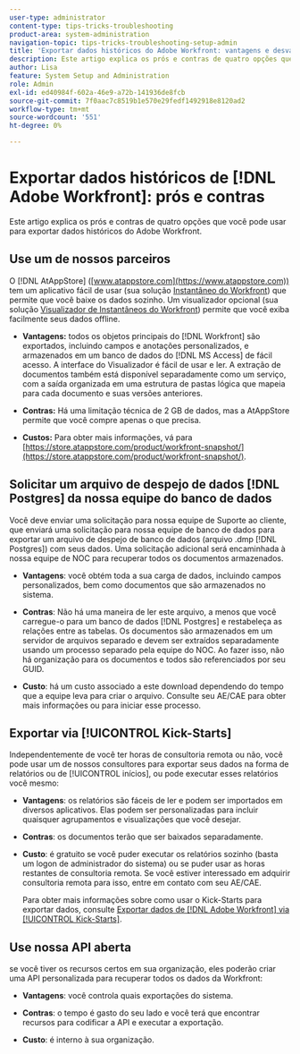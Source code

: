 ```yaml
---
user-type: administrator
content-type: tips-tricks-troubleshooting
product-area: system-administration
navigation-topic: tips-tricks-troubleshooting-setup-admin
title: 'Exportar dados históricos do Adobe Workfront: vantagens e desvantagens'
description: Este artigo explica os prós e contras de quatro opções que você pode usar para exportar dados históricos do Workfront.
author: Lisa
feature: System Setup and Administration
role: Admin
exl-id: ed40984f-602a-46e9-a72b-141936de8fcb
source-git-commit: 7f0aac7c8519b1e570e29fedf1492918e8120ad2
workflow-type: tm+mt
source-wordcount: '551'
ht-degree: 0%

---
```


# Exportar dados históricos de [!DNL Adobe Workfront]: prós e contras

<!-- Audited: 5/2025 -->

Este artigo explica os prós e contras de quatro opções que você pode usar para exportar dados históricos do Adobe Workfront.

## Use um de nossos parceiros

O [!DNL AtAppStore] ([www.atappstore.com](https://www.atappstore.com)) tem um aplicativo fácil de usar (sua solução [Instantâneo do Workfront](https://store.atappstore.com/product/workfront-snapshot/)) que permite que você baixe os dados sozinho. Um visualizador opcional (sua solução [Visualizador de Instantâneos do Workfront](https://store.atappstore.com/product/workfront-snapshot-viewer/)) permite que você exiba facilmente seus dados offline.

* **Vantagens:** todos os objetos principais do [!DNL Workfront] são exportados, incluindo campos e anotações personalizados, e armazenados em um banco de dados do [!DNL MS Access] de fácil acesso. A interface do Visualizador é fácil de usar e ler. A extração de documentos também está disponível separadamente como um serviço, com a saída organizada em uma estrutura de pastas lógica que mapeia para cada documento e suas versões anteriores.

* **Contras:** Há uma limitação técnica de 2 GB de dados, mas a AtAppStore permite que você compre apenas o que precisa.

* **Custos:** Para obter mais informações, vá para [https://store.atappstore.com/product/workfront-snapshot/](https://store.atappstore.com/product/workfront-snapshot/).

## Solicitar um arquivo de despejo de dados [!DNL Postgres] da nossa equipe do banco de dados

Você deve enviar uma solicitação para nossa equipe de Suporte ao cliente, que enviará uma solicitação para nossa equipe de banco de dados para exportar um arquivo de despejo de banco de dados (arquivo .dmp [!DNL Postgres]) com seus dados. Uma solicitação adicional será encaminhada à nossa equipe de NOC para recuperar todos os documentos armazenados.

* **Vantagens**: você obtém toda a sua carga de dados, incluindo campos personalizados, bem como documentos que são armazenados no sistema.

* **Contras**: Não há uma maneira de ler este arquivo, a menos que você carregue-o para um banco de dados [!DNL Postgres] e restabeleça as relações entre as tabelas. Os documentos são armazenados em um servidor de arquivos separado e devem ser extraídos separadamente usando um processo separado pela equipe do NOC. Ao fazer isso, não há organização para os documentos e todos são referenciados por seu GUID.

* **Custo**: há um custo associado a este download dependendo do tempo que a equipe leva para criar o arquivo. Consulte seu AE/CAE para obter mais informações ou para iniciar esse processo.

## Exportar via [!UICONTROL Kick-Starts]

Independentemente de você ter horas de consultoria remota ou não, você pode usar um de nossos consultores para exportar seus dados na forma de relatórios ou de [!UICONTROL inícios], ou pode executar esses relatórios você mesmo:

* **Vantagens**: os relatórios são fáceis de ler e podem ser importados em diversos aplicativos. Elas podem ser personalizadas para incluir quaisquer agrupamentos e visualizações que você desejar.

* **Contras**: os documentos terão que ser baixados separadamente.

* **Custo**: é gratuito se você puder executar os relatórios sozinho (basta um logon de administrador do sistema) ou se puder usar as horas restantes de consultoria remota. Se você estiver interessado em adquirir consultoria remota para isso, entre em contato com seu AE/CAE.

  Para obter mais informações sobre como usar o Kick-Starts para exportar dados, consulte [Exportar dados de [!DNL Adobe Workfront] via [!UICONTROL Kick-Starts]](../../administration-and-setup/manage-workfront/using-kick-starts/export-data-from-wf-via-kick-starts.md).

## Use nossa API aberta

se você tiver os recursos certos em sua organização, eles poderão criar uma API personalizada para recuperar todos os dados da Workfront:

* **Vantagens**: você controla quais exportações do sistema.

* **Contras**: o tempo é gasto do seu lado e você terá que encontrar recursos para codificar a API e executar a exportação.

* **Custo**: é interno à sua organização.
